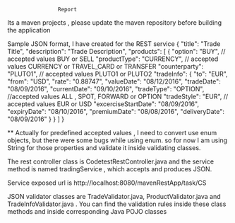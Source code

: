 					Report
Its a maven projects , please update the maven repository before building the application

Sample JSON format, I have created for the REST service
{
  "title": "Trade Title",
  "description": "Trade Description",
  "products": [
    {
      "option": "BUY", // accepted values BUY or SELL
      "productType": "CURRENCY",  // accepted values CURRENCY or TRAVEL_CARD or TRANSFER
      "counterparty": "PLUTO1",   // accepted values PLUTO1 or PLUTO2
      "tradeInfo": {
        "to": "EUR",
        "from": "USD",
        "rate": "0.88747",
		"valueDate": "08/12/2016",
		"tradeDate": "08/09/2016",
        "currentDate": "09/10/2016",
        "tradeType": "OPTION", //accepted values ALL , SPOT, FORWARD or OPTION
        "tradeStyle": "EUR", // accepted values EUR or USD
        "excerciseStartDate": "08/09/2016",
        "expiryDate": "08/10/2016",
        "premiumDate": "08/08/2016",
        "deliveryDate": "08/09/2016"
      }
    }
  ]
}

** Actually for predefined accepted values , I need to convert use enum objects, but there were some bugs while using enum. so for now I am using String for those properties and validate it inside validating classes.

The rest controller class is CodetestRestController.java and the service method is named tradingService , which accepts and produces JSON.

Service exposed url is http://localhost:8080/mavenRestApp/task/CS 

JSON validator classes are TradeValidator.java, ProductValidator.java and TradeInfoValidator.java . You can find the validation rules inside these class methods and inside corresponding Java POJO classes



